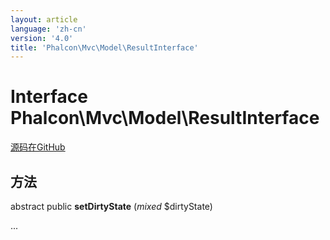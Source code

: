```yaml
---
layout: article
language: 'zh-cn'
version: '4.0'
title: 'Phalcon\Mvc\Model\ResultInterface'
---
```


# Interface **Phalcon\Mvc\Model\ResultInterface**

<a href="https://github.com/phalcon/cphalcon/tree/v4.0.0/phalcon/mvc/model/resultinterface.zep" class="btn btn-default btn-sm">源码在GitHub</a>

## 方法

abstract public **setDirtyState** (*mixed* $dirtyState)

...